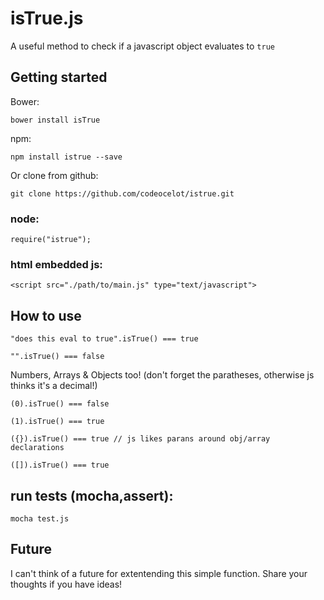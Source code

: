 # isTrue.js
A useful method to check if a javascript object evaluates to `true`

## Getting started
Bower:

`bower install isTrue`

npm: 

`npm install istrue --save`

Or clone from github:

`git clone https://github.com/codeocelot/istrue.git`

### node:
`require("istrue");`

### html embedded js:
`<script src="./path/to/main.js" type="text/javascript">`

## How to use
`"does this eval to true".isTrue() === true `

`"".isTrue() === false` 

Numbers, Arrays & Objects too! (don't forget the paratheses, otherwise js thinks it's a decimal!)

`(0).isTrue() === false`

`(1).isTrue() === true`

`({}).isTrue() === true // js likes parans around obj/array declarations`

`([]).isTrue() === true `

## run tests (mocha,assert):
`mocha test.js`

## Future
I can't think of a future for extentending this simple function.  Share your thoughts if you have ideas!


